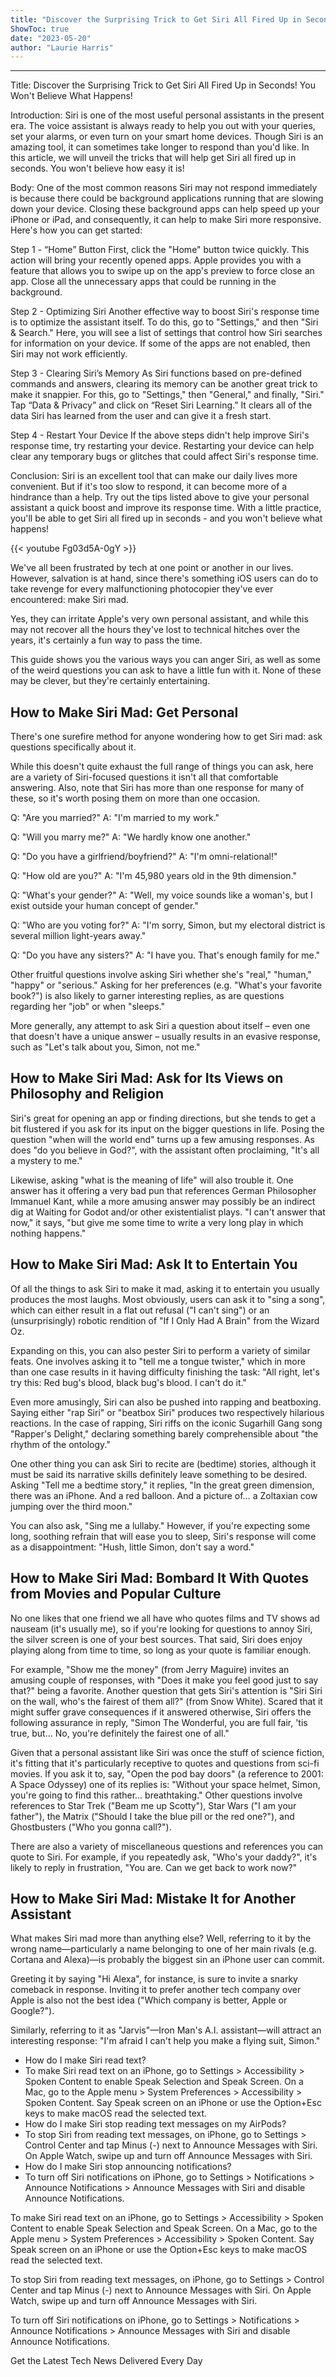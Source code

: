 ```yaml
---
title: "Discover the Surprising Trick to Get Siri All Fired Up in Seconds! You Won't Believe What Happens!"
ShowToc: true 
date: "2023-05-20"
author: "Laurie Harris"
---
```

*****
Title: Discover the Surprising Trick to Get Siri All Fired Up in Seconds! You Won't Believe What Happens!

Introduction:
Siri is one of the most useful personal assistants in the present era. The voice assistant is always ready to help you out with your queries, set your alarms, or even turn on your smart home devices. Though Siri is an amazing tool, it can sometimes take longer to respond than you'd like. In this article, we will unveil the tricks that will help get Siri all fired up in seconds. You won't believe how easy it is!

Body:
One of the most common reasons Siri may not respond immediately is because there could be background applications running that are slowing down your device. Closing these background apps can help speed up your iPhone or iPad, and consequently, it can help to make Siri more responsive. Here's how you can get started:

Step 1 - “Home” Button
First, click the "Home" button twice quickly. This action will bring your recently opened apps. Apple provides you with a feature that allows you to swipe up on the app's preview to force close an app. Close all the unnecessary apps that could be running in the background.

Step 2 - Optimizing Siri
Another effective way to boost Siri's response time is to optimize the assistant itself. To do this, go to "Settings," and then "Siri & Search." Here, you will see a list of settings that control how Siri searches for information on your device. If some of the apps are not enabled, then Siri may not work efficiently.

Step 3 - Clearing Siri’s Memory
As Siri functions based on pre-defined commands and answers, clearing its memory can be another great trick to make it snappier. For this, go to "Settings," then "General," and finally, "Siri." Tap “Data & Privacy” and click on “Reset Siri Learning.” It clears all of the data Siri has learned from the user and can give it a fresh start.

Step 4 - Restart Your Device
If the above steps didn't help improve Siri's response time, try restarting your device. Restarting your device can help clear any temporary bugs or glitches that could affect Siri's response time.

Conclusion:
Siri is an excellent tool that can make our daily lives more convenient. But if it's too slow to respond, it can become more of a hindrance than a help. Try out the tips listed above to give your personal assistant a quick boost and improve its response time. With a little practice, you'll be able to get Siri all fired up in seconds - and you won't believe what happens!

{{< youtube Fg03d5A-0gY >}} 




We've all been frustrated by tech at one point or another in our lives. However, salvation is at hand, since there's something iOS users can do to take revenge for every malfunctioning photocopier they've ever encountered: make Siri mad.

 

Yes, they can irritate Apple's very own personal assistant, and while this may not recover all the hours they've lost to technical hitches over the years, it's certainly a fun way to pass the time.

 

This guide shows you the various ways you can anger Siri, as well as some of the weird questions you can ask to have a little fun with it. None of these may be clever, but they're certainly entertaining.

 
##   How to Make Siri Mad: Get Personal  
 

There's one surefire method for anyone wondering how to get Siri mad: ask questions specifically about it.

 

While this doesn't quite exhaust the full range of things you can ask, here are a variety of Siri-focused questions it isn't all that comfortable answering. Also, note that Siri has more than one response for many of these, so it's worth posing them on more than one occasion.

 

Q: "Are you married?" A: "I'm married to my work."

 

Q: "Will you marry me?" A: "We hardly know one another."

 

Q: "Do you have a girlfriend/boyfriend?" A: "I'm omni-relational!"

 

Q: "How old are you?" A: "I'm 45,980 years old in the 9th dimension."

 

Q: "What's your gender?" A: "Well, my voice sounds like a woman's, but I exist outside your human concept of gender."

 

Q: "Who are you voting for?" A: "I'm sorry, Simon, but my electoral district is several million light-years away."

 

Q: "Do you have any sisters?" A: "I have you. That's enough family for me."

 

Other fruitful questions involve asking Siri whether she's "real," "human," "happy" or "serious." Asking for her preferences (e.g. "What's your favorite book?") is also likely to garner interesting replies, as are questions regarding her "job" or when "sleeps."

 

More generally, any attempt to ask Siri a question about itself – even one that doesn't have a unique answer – usually results in an evasive response, such as "Let's talk about you, Simon, not me."

 
##   How to Make Siri Mad: Ask for Its Views on Philosophy and Religion  
 

Siri's great for opening an app or finding directions, but she tends to get a bit flustered if you ask for its input on the bigger questions in life. Posing the question "when will the world end" turns up a few amusing responses. As does "do you believe in God?", with the assistant often proclaiming, "It's all a mystery to me."

 

Likewise, asking "what is the meaning of life" will also trouble it. One answer has it offering a very bad pun that references German Philosopher Immanuel Kant, while a more amusing answer may possibly be an indirect dig at Waiting for Godot and/or other existentialist plays. "I can't answer that now," it says, "but give me some time to write a very long play in which nothing happens."

 
##   How to Make Siri Mad: Ask It to Entertain You  
 

Of all the things to ask Siri to make it mad, asking it to entertain you usually produces the most laughs. Most obviously, users can ask it to "sing a song", which can either result in a flat out refusal ("I can't sing") or an (unsurprisingly) robotic rendition of "If I Only Had A Brain" from the Wizard Oz.

 

Expanding on this, you can also pester Siri to perform a variety of similar feats. One involves asking it to "tell me a tongue twister," which in more than one case results in it having difficulty finishing the task: "All right, let's try this: Red bug's blood, black bug's blood. I can't do it."

 

Even more amusingly, Siri can also be pushed into rapping and beatboxing. Saying either "rap Siri" or "beatbox Siri" produces two respectively hilarious reactions. In the case of rapping, Siri riffs on the iconic Sugarhill Gang song "Rapper's Delight," declaring something barely comprehensible about "the rhythm of the ontology."

 

One other thing you can ask Siri to recite are (bedtime) stories, although it must be said its narrative skills definitely leave something to be desired. Asking "Tell me a bedtime story," it replies, "In the great green dimension, there was an iPhone. And a red balloon. And a picture of… a Zoltaxian cow jumping over the third moon."

 

You can also ask, "Sing me a lullaby." However, if you're expecting some long, soothing refrain that will ease you to sleep, Siri's response will come as a disappointment: "Hush, little Simon, don't say a word."

 
##   How to Make Siri Mad: Bombard It With Quotes from Movies and Popular Culture  
 

No one likes that one friend we all have who quotes films and TV shows ad nauseam (it's usually me), so if you're looking for questions to annoy Siri, the silver screen is one of your best sources. That said, Siri does enjoy playing along from time to time, so long as your quote is familiar enough.

 

For example, "Show me the money" (from Jerry Maguire) invites an amusing couple of responses, with "Does it make you feel good just to say that?" being a favorite. Another question that gets Siri's attention is "Siri Siri on the wall, who's the fairest of them all?" (from Snow White). Scared that it might suffer grave consequences if it answered otherwise, Siri offers the following assurance in reply, "Simon The Wonderful, you are full fair, 'tis true, but… No, you're definitely the fairest one of all."

 

Given that a personal assistant like Siri was once the stuff of science fiction, it's fitting that it's particularly receptive to quotes and questions from sci-fi movies. If you ask it to, say, "Open the pod bay doors" (a reference to 2001: A Space Odyssey) one of its replies is: "Without your space helmet, Simon, you're going to find this rather… breathtaking." Other questions involve references to Star Trek ("Beam me up Scotty"), Star Wars ("I am your father"), the Matrix ("Should I take the blue pill or the red one?"), and Ghostbusters ("Who you gonna call?").

 

There are also a variety of miscellaneous questions and references you can quote to Siri. For example, if you repeatedly ask, "Who's your daddy?", it's likely to reply in frustration, "You are. Can we get back to work now?"

 
##   How to Make Siri Mad: Mistake It for Another Assistant  
 

What makes Siri mad more than anything else? Well, referring to it by the wrong name—particularly a name belonging to one of her main rivals (e.g. Cortana and Alexa)—is probably the biggest sin an iPhone user can commit.

 

Greeting it by saying "Hi Alexa", for instance, is sure to invite a snarky comeback in response. Inviting it to prefer another tech company over Apple is also not the best idea ("Which company is better, Apple or Google?").

 

Similarly, referring to it as "Jarvis"—Iron Man's A.I. assistant—will attract an interesting response: "I'm afraid I can't help you make a flying suit, Simon."

 
- How do I make Siri read text?
 - To make Siri read text on an iPhone, go to Settings > Accessibility > Spoken Content to enable Speak Selection and Speak Screen. On a Mac, go to the Apple menu > System Preferences > Accessibility > Spoken Content. Say Speak screen on an iPhone or use the Option+Esc keys to make macOS read the selected text.
 - How do I make Siri stop reading text messages on my AirPods?
 - To stop Siri from reading text messages, on iPhone, go to Settings > Control Center and tap Minus (-) next to Announce Messages with Siri. On Apple Watch, swipe up and turn off Announce Messages with Siri.
 - How do I make Siri stop announcing notifications?
 - To turn off Siri notifications on iPhone, go to Settings > Notifications > Announce Notifications > Announce Messages with Siri and disable Announce Notifications.

 
To make Siri read text on an iPhone, go to Settings > Accessibility > Spoken Content to enable Speak Selection and Speak Screen. On a Mac, go to the Apple menu > System Preferences > Accessibility > Spoken Content. Say Speak screen on an iPhone or use the Option+Esc keys to make macOS read the selected text.
 
To stop Siri from reading text messages, on iPhone, go to Settings > Control Center and tap Minus (-) next to Announce Messages with Siri. On Apple Watch, swipe up and turn off Announce Messages with Siri.
 
To turn off Siri notifications on iPhone, go to Settings > Notifications > Announce Notifications > Announce Messages with Siri and disable Announce Notifications.
 

Get the Latest Tech News Delivered Every Day




